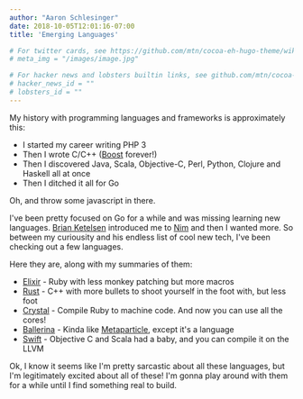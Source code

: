 ```yaml
---
author: "Aaron Schlesinger"
date: 2018-10-05T12:01:16-07:00
title: 'Emerging Languages'

# For twitter cards, see https://github.com/mtn/cocoa-eh-hugo-theme/wiki/Twitter-cards
# meta_img = "/images/image.jpg"

# For hacker news and lobsters builtin links, see github.com/mtn/cocoa-eh-hugo-theme/wiki/Social-Links
# hacker_news_id = ""
# lobsters_id = ""
---
```


My history with programming languages and frameworks is approximately this:

- I started my career writing PHP 3
- Then I wrote C/C++ ([Boost](https://www.boost.org/) forever!)
- Then I discovered Java, Scala, Objective-C, Perl, Python, Clojure and Haskell all at once
- Then I ditched it all for Go

Oh, and throw some javascript in there.

I've been pretty focused on Go for a while and was missing learning new languages. [Brian Ketelsen](https://twitter.com/bketelsen) introduced me to [Nim](https://nim-lang.org/) and then I wanted more. So between my curiousity and his endless list of cool new tech, I've been checking out a few languages. 

Here they are, along with my summaries of them:

- [Elixir](https://elixir-lang.org/) - Ruby with less monkey patching but more macros
- [Rust](https://en.wikipedia.org/wiki/Rust_(programming_language)) - C++ with more bullets to shoot yourself in the foot with, but less foot
- [Crystal](https://crystal-lang.org/) - Compile Ruby to machine code. And now you can use all the cores!
- [Ballerina](https://ballerina.io/) - Kinda like [Metaparticle](https://metaparticle.io/), except it's a language
- [Swift](https://swift.org/) - Objective C and Scala had a baby, and you can compile it on the LLVM

Ok, I know it seems like I'm pretty sarcastic about all these languages, but I'm legitimately excited about all of these! I'm gonna play around with them for a while until I find something real to build.
